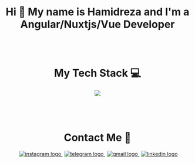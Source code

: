 
<h1 align="center">Hi 👋 My name is Hamidreza and I'm a Angular/Nuxtjs/Vue Developer</h1>

###
<br/>
<br/>
<h1 align="center">My Tech Stack 💻</h1>
<div align="center">
  <img src="https://skillicons.dev/icons?i=html,css,angular,vue,nuxtjs,threejs,js,ts,tailwind,bootstrap,materialui,sass,prisma,git,github,pinia,reactivex"  />
</div>

###
<br/>
<br/>
<h1 align="center">Contact Me 🤙</h1>
<div align="center">
  <a href="https://www.instagram.com/hamidrezaebrahimpourr" style="margin-left: 5px;">
    <img src="https://skillicons.dev/icons?i=instagram" alt="instagram logo"  />
  </a>
  <a href="https://www.telegram.com/hamidgdz" style="margin-left: 5px;">
    <img src="https://skillicons.dev/icons?i=linkedin" alt="telegram logo"  />
  </a>
<a  href="mailto:hamidreza.ebrahimpour@gmail.com"  style="margin-left: 5px;">
    <img  src="https://skillicons.dev/icons?i=gmail" alt="gmail logo"  />
</a>
  <a href="https://www.linkedin.com/in/hamidreza-ebrahimpour-315663258/"  style="margin-left: 5px;">
    <img src="https://skillicons.dev/icons?i=linkedin"  alt="linkedin logo"  />
  </a>
</div>

